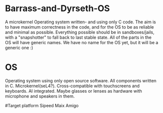 # Barrass-and-Dyrseth-OS
A microkernel Operating system written- and using only C code. The aim is to have maximum correctness in the code, and for the OS to be as reliable and minimal as possible. Everything possible should be in sandboxes/jails, with a "snapshotter" to fall back to last stable state. All of the parts in the OS will have generic names. We have no name for the OS yet, but it will be a generic one :)

# OS
Operating system using only open source software. All components written in C. Microkernel(seL4?). Cross-compatible with touchscreens and keyboards. AI integrated. Maybe glasses or lenses as hardware with microphone and speakers in them.

#Target platform
Sipeed Maix Amigo
